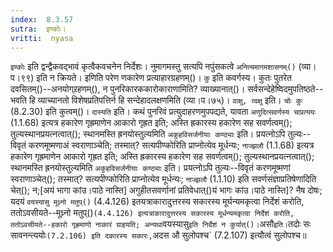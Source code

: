 ```yaml
---
index:  8.3.57
sutra:  इण्कोः।
vritti:  nyasa
---
```


`इण्कोः` इति द्वन्द्वैकवद्भावं कृत्वैकवचनेन निर्देशः। नुमागमस्तु सत्यपि नपुंसकत्वे `अनित्यमागमशासनम्()` (व्या।प।९९) इति न क्रियते। इणिति परेण णकारेण प्रत्याहारग्रहणम्()। `कु` इति कवर्गस्य। कुतः पुतरेत दवसितम्()--अनयोग्र्रहणम्(), न पुनरिकारककारोकाराणामिति? व्याख्यानात्()। सर्वसन्देहेष्विदमुपतिष्ठते--भवति हि व्याच्यानतो विशेषप्रतिपत्तिर्न हि सन्देहादलक्षणमिति (व्या।प।७५)। `वाक्षु, त्वक्षु` इति। `चोः कुः` (8.2.30) इति कुत्वम्()। 
`दास्यति` इति। कथं पुनरिवं प्रत्युदाहरणमुपपद्यते, यावता `अणुदित्सवर्णस्य चाप्रत्ययः` (1.1.68) इत्यत्र हकारेण गृह्रमाणेन आकारो गृह्रत इति; अस्ति ह्रकारस्य हकारेण सह सवर्णत्वम्(); तुल्यस्थानप्रयत्नत्वात्(); स्थानमस्ति ह्रनयोस्तुल्यमिति `अकुहविसर्जनीयाः कण्ठ्याः` इति। प्रयत्नोऽपि तुल्यः--विवृतं करणमूष्मणाअं स्वराणाञ्चेति; तस्मात्? सत्यपीण्कोरिति प्राप्नोत्येव मूर्धन्यः; `नाज्झलौ` (1.1.68) इत्यत्र हकारेण गृह्रमाणेन आकारो गृह्रत इति; अस्ति ह्रकारस्य हकारेण सह सवर्णत्वम्(); तुल्यस्थानप्रयत्नत्वात्(); स्थानमस्ति ह्रनयोस्तुल्यमिति `अकुहविसर्जनीयाः कण्ठ्याः` इति। प्रयत्नोऽपि तुल्यः--विवृतं करणमूष्मणां स्वराणाञ्चेत्(); तस्मात्? सत्यपीण्कोरिति प्राप्नोत्येव मूर्धन्यः; `नाज्झलौ` (1.1.10) इति सवर्णसंज्ञाप्रतिषेणादिति चेत्(); न;[अयं भागा कांउ।पाठे नास्ति] अगुहीतसवर्णानां प्रतिवेधात्()यं भागः कांउ।पाठे नास्ति]? नैष दोषः; यदयं `वयस्यासु मूध्र्नो मतुप्()` (4.4.126) इतयत्राकारादुत्तरस्य सकारस्य मूर्घन्यमकृत्वा निर्देशं करोति, ततोऽवसीयते--मूध्र्नो मतुप्()` (4.4.126) इत्यत्राकारादुत्तरस्य सकारस्य मूर्धन्यमकृत्वा निर्देशं करोति, ततोऽवसीयते--हकारो गृह्रमाणो नाकारं ग्राहयति; अन्यथा `वयस्यासु` इति निर्देशं न कुर्यात्()। `असौ` इति। `तदोः सः सावनन्त्ययोः` (7.2.106) इति दकारस्य सकारः, `अदस औ सुलोपश्च` (7.2.107) इत्यौत्वं सुलोपश्च॥
